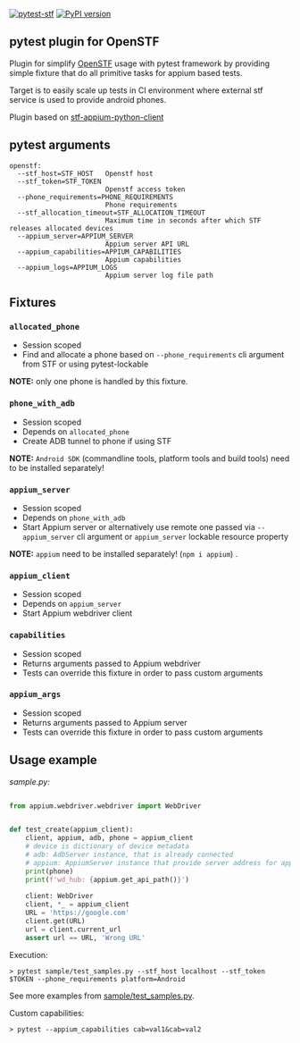 [![pytest-stf](https://github.com/OpenTMI/pytest-stf/actions/workflows/test.yml/badge.svg)](https://github.com/OpenTMI/pytest-stf/actions/workflows/test.yml) [![PyPI version](https://badge.fury.io/py/pytest-stf.svg)](https://pypi.org/project/pytest-stf/)


## pytest plugin for OpenSTF

Plugin for simplify [OpenSTF](https://github.com/DeviceFarmer/stf) usage with pytest 
framework by providing simple fixture that do all primitive tasks for appium based tests.

Target is to easily scale up tests in CI environment where external stf service is used to 
provide android phones.

Plugin based on [stf-appium-python-client](https://github.com/OpenTMI/stf-appium-python-client)


## pytest arguments
```
openstf:
  --stf_host=STF_HOST   Openstf host
  --stf_token=STF_TOKEN
                        Openstf access token
  --phone_requirements=PHONE_REQUIREMENTS
                        Phone requirements
  --stf_allocation_timeout=STF_ALLOCATION_TIMEOUT
                        Maximum time in seconds after which STF releases allocated devices
  --appium_server=APPIUM_SERVER
                        Appium server API URL
  --appium_capabilities=APPIUM_CAPABILITIES
                        Appium capabilities
  --appium_logs=APPIUM_LOGS
                        Appium server log file path
```

## Fixtures

### `allocated_phone`

- Session scoped
- Find and allocate a phone based on `--phone_requirements` cli argument from STF or using pytest-lockable

**NOTE:** only one phone is handled by this fixture.

### `phone_with_adb`

- Session scoped
- Depends on `allocated_phone`
- Create ADB tunnel to phone if using STF

**NOTE:** `Android SDK` (commandline tools, platform tools and build tools) need to be installed separately!

### `appium_server`

- Session scoped
- Depends on `phone_with_adb`
- Start Appium server or alternatively use remote one passed via `--appium_server` cli argument or `appium_server` lockable resource property

**NOTE:** `appium` need to be installed separately! (`npm i appium`) .

### `appium_client`

- Session scoped
- Depends on `appium_server`
- Start Appium webdriver client

### `capabilities`

- Session scoped
- Returns arguments passed to Appium webdriver
- Tests can override this fixture in order to pass custom arguments

### `appium_args`

- Session scoped
- Returns arguments passed to Appium server
- Tests can override this fixture in order to pass custom arguments

## Usage example

*sample.py:*

```python

from appium.webdriver.webdriver import WebDriver


def test_create(appium_client):
    client, appium, adb, phone = appium_client
    # device is dictionary of device metadata
    # adb: AdbServer instance, that is already connected
    # appium: AppiumServer instance that provide server address for appium client
    print(phone)
    print(f'wd_hub: {appium.get_api_path()}')
    
    client: WebDriver
    client, *_ = appium_client
    URL = 'https://google.com'
    client.get(URL)
    url = client.current_url
    assert url == URL, 'Wrong URL'
```

Execution:
```
> pytest sample/test_samples.py --stf_host localhost --stf_token $TOKEN --phone_requirements platform=Android
```


See more examples from [sample/test_samples.py](sample/test_samples.py).

Custom capabilities:
```
> pytest --appium_capabilities cab=val1&cab=val2
```
